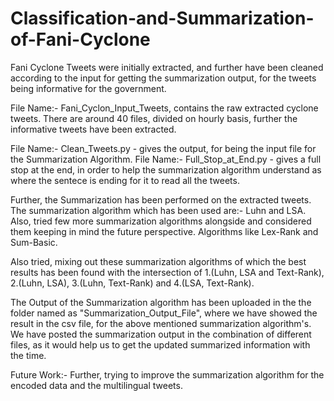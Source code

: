 # Classification-and-Summarization-of-Fani-Cyclone

Fani Cyclone Tweets were initially extracted, and further have been cleaned according to the input for getting the summarization output, for the tweets being informative for the government.

File Name:- Fani_Cyclon_Input_Tweets, contains the raw extracted cyclone tweets.
There are around 40 files, divided on hourly basis, further the informative tweets have been extracted.

File Name:- Clean_Tweets.py - gives the output, for being the input file for the Summarization Algorithm.
File Name:- Full_Stop_at_End.py - gives a full stop at the end, in order to help the summarization algorithm understand as where the sentece is ending for it to read all the tweets.

Further, the Summarization has been performed on the extracted tweets.
The summarization algorithm which has been used are:- Luhn and LSA.
Also, tried few more summarization algorithms alongside and considered them keeping in mind the future perspective. Algorithms like Lex-Rank and Sum-Basic.

Also tried, mixing out these summarization algorithms of which the best results has been found with the intersection of 1.(Luhn, LSA and Text-Rank), 2.(Luhn, LSA), 3.(Luhn, Text-Rank) and 4.(LSA, Text-Rank).

The Output of the Summarization algorithm has been uploaded in the the folder named as "Summarization_Output_File", where we have showed the result in the csv file, for the above mentioned summarization algorithm's. We have posted the summarization output in the combination of different files, as it would help us to get the updated summarized information with the time.

Future Work:-
Further, trying to improve the summarization algorithm for the encoded data and the multilingual tweets.
